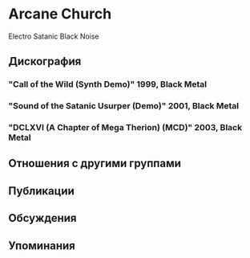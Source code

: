 # Arcane Church

Electro Satanic Black Noise

## Дискография

### "Call of the Wild (Synth Demo)" 1999, Black Metal



### "Sound of the Satanic Usurper (Demo)" 2001, Black Metal



### "DCLXVI (A Chapter of Mega Therion) (MCD)" 2003, Black Metal




## Отношения с другими группами


## Публикации


## Обсуждения


## Упоминания

